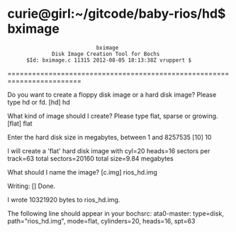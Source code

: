 curie@girl:~/gitcode/baby-rios/hd$ bximage
========================================================================
                                bximage
                  Disk Image Creation Tool for Bochs
          $Id: bximage.c 11315 2012-08-05 18:13:38Z vruppert $
========================================================================

Do you want to create a floppy disk image or a hard disk image?
Please type hd or fd. [hd] hd

What kind of image should I create?
Please type flat, sparse or growing. [flat] flat

Enter the hard disk size in megabytes, between 1 and 8257535
[10] 10

I will create a 'flat' hard disk image with
  cyl=20
  heads=16
  sectors per track=63
  total sectors=20160
  total size=9.84 megabytes

What should I name the image?
[c.img] rios_hd.img

Writing: [] Done.

I wrote 10321920 bytes to rios_hd.img.

The following line should appear in your bochsrc:
  ata0-master: type=disk, path="rios_hd.img", mode=flat, cylinders=20, heads=16, spt=63

